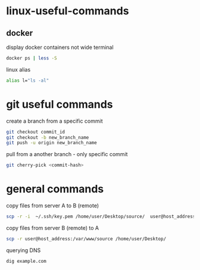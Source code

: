 # linux-useful-commands
## docker
display docker containers not wide terminal
```bash
docker ps | less -S
```
linux alias
```bash
alias l="ls -al"
```
# git useful commands
create a branch from a specific commit
```bash
git checkout commit_id
git checkout -b new_branch_name
git push -u origin new_branch_name
```
pull from a another branch - only specific commit
```bash
git cherry-pick <commit-hash>
```
# general commands
copy files from server A to B (remote)
```bash
scp -r -i  ~/.ssh/key.pem /home/user/Desktop/source/  user@host_address:/var/www/destination/path
```
copy files from server B (remote) to A
```bash
scp -r user@host_address:/var/www/source /home/user/Desktop/
```
querying DNS
```bash
dig example.com
```
